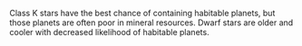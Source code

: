 Class K stars have the best chance of containing habitable planets, but those planets are often poor in mineral resources. Dwarf stars are older and cooler with decreased likelihood of habitable planets.